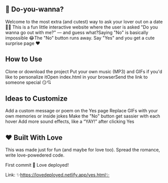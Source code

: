 ## 💌 Do-you-wanna?

Welcome to the most extra (and cutest) way to ask your lover out on a date 🥰✨
This is a fun little interactive website where the user is asked "Do you wanna go out with me?" — and guess what?Saying "No" is basically impossible 😂The "No" button runs away. Say "Yes" and you get a cute surprise page ❤️

## How to Use

Clone or download the project Put your own music (MP3) and GIFs if you'd like to personalize itOpen index.html in your browserSend the link to someone special 😏💘

## Ideas to Customize

Add a custom message or poem on the Yes page Replace GIFs with your own memories or inside jokes Make the "No" button get sassier with each hover Add more sound effects, like a “YAY!” after clicking Yes

## ❤ Built With Love

This was made just for fun (and maybe for love too). Spread the romance, write love-powedered code.

First commit 💌 Love deployed!

Link: ✨https://lovedeployed.netlify.app/yes.html✨
